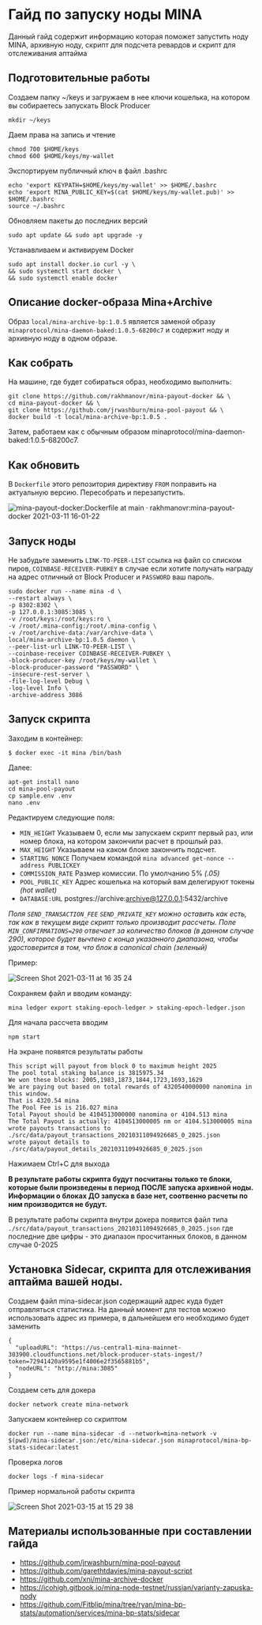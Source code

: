Гайд по запуску ноды MINA
=========================

Данный гайд содержит информацию которая поможет запустить ноду MINA, архивную ноду, скрипт для подсчета ревардов и скрипт для отслеживания аптайма

Подготовительные работы
-----------

Создаем папку ~/keys и загружаем в нее ключи кошелька, на котором вы собираетесь запускать Block Producer

```
mkdir ~/keys
```
Даем права на запись и чтение

```
chmod 700 $HOME/keys
chmod 600 $HOME/keys/my-wallet
```
Экспортируем публичный ключ в файл .bashrc

```
echo 'export KEYPATH=$HOME/keys/my-wallet' >> $HOME/.bashrc
echo 'export MINA_PUBLIC_KEY=$(cat $HOME/keys/my-wallet.pub)' >> $HOME/.bashrc
source ~/.bashrc
```
Обновляем пакеты до последних версий

```
sudo apt update && sudo apt upgrade -y
```

Устанавливаем и активируем Docker

```
sudo apt install docker.io curl -y \
&& sudo systemctl start docker \
&& sudo systemctl enable docker
```


Описание docker-образа Mina+Archive
-----------

Образ `local/mina-archive-bp:1.0.5` является заменой образу `minaprotocol/mina-daemon-baked:1.0.5-68200c7` и содержит ноду и архивную ноду в одном образе.

Как собрать
-----------

На машине, где будет собираться образ, необходимо выполнить:

```
git clone https://github.com/rakhmanovr/mina-payout-docker && \
cd mina-payout-docker && \
git clone https://github.com/jrwashburn/mina-pool-payout && \
docker build -t local/mina-archive-bp:1.0.5 .
```

Затем, работаем как с обычным образом minaprotocol/mina-daemon-baked:1.0.5-68200c7.

Как обновить
-----------

В `Dockerfile` этого репозитория директиву `FROM` поправить на актуальную версию. Пересобрать и перезапустить.

![mina-payout-docker:Dockerfile at main · rakhmanovr:mina-payout-docker 2021-03-11 16-01-22](https://user-images.githubusercontent.com/16775625/110784487-310a0900-8283-11eb-9e10-edf8488c9ecf.png)

Запуск ноды
-----------

Не забудьте заменить `LINK-TO-PEER-LIST` ссылка на файл со списком пиров, `COINBASE-RECEIVER-PUBKEY` в случае если хотите получать награду на адрес отличный от Block Producer и `PASSWORD` ваш пароль.

```
sudo docker run --name mina -d \
--restart always \
-p 8302:8302 \
-p 127.0.0.1:3085:3085 \
-v /root/keys:/root/keys:ro \
-v /root/.mina-config:/root/.mina-config \
-v /root/archive-data:/var/archive-data \
local/mina-archive-bp:1.0.5 daemon \
--peer-list-url LINK-TO-PEER-LIST \
--coinbase-receiver COINBASE-RECEIVER-PUBKEY \
-block-producer-key /root/keys/my-wallet \
-block-producer-password "PASSWORD" \
-insecure-rest-server \
-file-log-level Debug \
-log-level Info \
-archive-address 3086
```

Запуск скрипта
-----------

Заходим в контейнер:

```
$ docker exec -it mina /bin/bash
```

Далее:

```
apt-get install nano
cd mina-pool-payout
cp sample.env .env
nano .env
```

Редактируем следующие поля:

* `MIN_HEIGHT` Указываем 0, если мы запускаем скрипт первый раз, или номер блока, на котором закончили расчет в прошлый раз.
* `MAX_HEIGHT` Указываем на каком блоке закончить подсчет. 
* `STARTING_NONCE` Получаем командой `mina advanced get-nonce --address PUBLICKEY`
* `COMMISSION_RATE` Размер комиссии. По умолчанию 5% _(.05)_
* `POOL_PUBLIC_KEY` Адрес кошелька на который вам делегируют токены _(hot wallet)_
* `DATABASE:URL` postgres://archive:archive@127.0.0.1:5432/archive

_Поля `SEND_TRANSACTION_FEE` `SEND_PRIVATE_KEY` можно оставить как есть, так как в текущем виде скрипт только производит рассчеты. Поле `MIN_CONFIRMATIONS=290` отвечает за количество блоков (в данном случае 290), которое будет вычтено с конца указанного диапазона, чтобы удостоверится в том, что блок в canonical chain (зеленый)_

Пример:

![Screen Shot 2021-03-11 at 16 35 24](https://user-images.githubusercontent.com/16775625/110788255-d1fac300-8287-11eb-9759-7e4cc38d80c9.png)

Сохраняем файл и вводим команду:  

```
mina ledger export staking-epoch-ledger > staking-epoch-ledger.json
```

Для начала рассчета вводим 

```
npm start
```
На экране появятся результаты работы

```
This script will payout from block 0 to maximum height 2025
The pool total staking balance is 3815975.34
We won these blocks: 2005,1983,1873,1844,1723,1693,1629
We are paying out based on total rewards of 4320540000000 nanomina in this window.
That is 4320.54 mina
The Pool Fee is is 216.027 mina
Total Payout should be 4104513000000 nanomina or 4104.513 mina
The Total Payout is actually: 4104513000005 nm or 4104.513000005 mina
wrote payouts transactions to ./src/data/payout_transactions_20210311094926685_0_2025.json
wrote payout details to ./src/data/payout_details_20210311094926685_0_2025.json
```

Нажимаем Ctrl+C для выхода

**В результате работы скрипта будут посчитаны только те блоки, которые были произведены в 
период ПОСЛЕ запуска архивной ноды. Информации о блоках ДО запуска в базе нет, соотвенно 
расчеты по ним производится не будут.**

В результате работы скрипта внутри докера появится файл типа `./src/data/payout_transactions_20210311094926685_0_2025.json` 
где последние две цифры - это диапазон просчитанных блоков, в данном случае 0-2025


Установка Sidecar, скрипта для отслеживания аптайма вашей ноды. 
-----------

Создаем файл mina-sidecar.json содержащий адрес куда будет отправляться статистика. На данный момент для тестов можно использовать адрес из примера, в дальнейшем его необходимо будет заменить

```
{
  "uploadURL": "https://us-central1-mina-mainnet-303900.cloudfunctions.net/block-producer-stats-ingest/?token=72941420a9595e1f4006e2f3565881b5", 
  "nodeURL": "http://mina:3085"
}
```
Создаем сеть для докера

```
docker network create mina-network
```

Запускаем контейнер со скриптом

```
docker run --name mina-sidecar -d --network=mina-network -v $(pwd)/mina-sidecar.json:/etc/mina-sidecar.json minaprotocol/mina-bp-stats-sidecar:latest
```

Проверка логов

```
docker logs -f mina-sidecar
```

Пример нормальной работы скрипта

![Screen Shot 2021-03-15 at 15 29 38](https://user-images.githubusercontent.com/16775625/111146794-46dd3e00-85a3-11eb-987e-04ca4da70262.png)


Материалы использованные при составлении гайда
-----------

* https://github.com/jrwashburn/mina-pool-payout
* https://github.com/garethtdavies/mina-payout-script
* https://github.com/xni/mina-archive-docker
* https://icohigh.gitbook.io/mina-node-testnet/russian/varianty-zapuska-nody
* https://github.com/Fitblip/mina/tree/ryan/mina-bp-stats/automation/services/mina-bp-stats/sidecar

